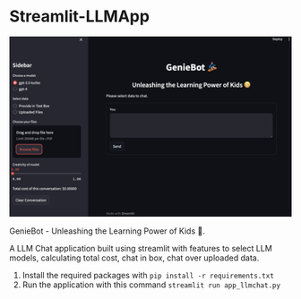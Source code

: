 # Streamlit-LLMApp

![Alt text](./images/MathGenieBot_UI.png)

GenieBot - Unleashing the Learning Power of Kids 😬. 

A LLM Chat application built using streamlit with features to select LLM models, calculating total cost, chat in box, chat over uploaded data.

1. Install the required packages with `pip install -r requirements.txt`
2. Run the application with this command `streamlit run app_llmchat.py`
